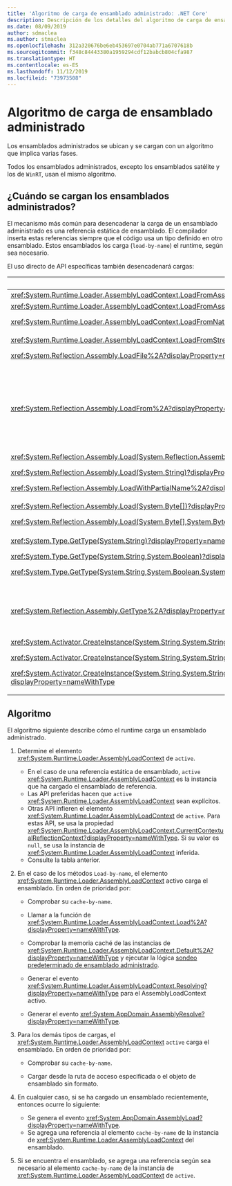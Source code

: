```yaml
---
title: 'Algoritmo de carga de ensamblado administrado: .NET Core'
description: Descripción de los detalles del algoritmo de carga de ensamblado administrado en .NET Core
ms.date: 08/09/2019
author: sdmaclea
ms.author: stmaclea
ms.openlocfilehash: 312a320676be6eb453697e0704ab771a6707618b
ms.sourcegitcommit: f348c84443380a1959294cdf12babcb804cfa987
ms.translationtype: HT
ms.contentlocale: es-ES
ms.lasthandoff: 11/12/2019
ms.locfileid: "73973508"
---
```

# <a name="managed-assembly-loading-algorithm"></a>Algoritmo de carga de ensamblado administrado

Los ensamblados administrados se ubican y se cargan con un algoritmo que implica varias fases.

Todos los ensamblados administrados, excepto los ensamblados satélite y los de `WinRT`, usan el mismo algoritmo.

## <a name="when-are-managed-assemblies-loaded"></a>¿Cuándo se cargan los ensamblados administrados?

El mecanismo más común para desencadenar la carga de un ensamblado administrado es una referencia estática de ensamblado. El compilador inserta estas referencias siempre que el código usa un tipo definido en otro ensamblado. Estos ensamblados los carga (`load-by-name`) el runtime, según sea necesario.

El uso directo de API específicas también desencadenará cargas:

|API  |DESCRIPCIÓN  |`Active`<xref:System.Runtime.Loader.AssemblyLoadContext> |
|---------|---------|---------|
|<xref:System.Runtime.Loader.AssemblyLoadContext.LoadFromAssemblyName%2A?displayProperty=nameWithType>|`Load-by-name`|La instancia de [this](../../csharp/language-reference/keywords/this.md).|
|<xref:System.Runtime.Loader.AssemblyLoadContext.LoadFromAssemblyPath%2A?displayProperty=nameWithType><p><xref:System.Runtime.Loader.AssemblyLoadContext.LoadFromNativeImagePath%2A?displayProperty=nameWithType>|Cargue desde la ruta de acceso.|La instancia de [this](../../csharp/language-reference/keywords/this.md).|
<xref:System.Runtime.Loader.AssemblyLoadContext.LoadFromStream%2A?displayProperty=nameWithType>|Cargue desde el objeto.|La instancia de [this](../../csharp/language-reference/keywords/this.md).|
|<xref:System.Reflection.Assembly.LoadFile%2A?displayProperty=nameWithType>|Cargue desde la ruta de acceso en una nueva instancia de <xref:System.Runtime.Loader.AssemblyLoadContext>.|La nueva instancia de <xref:System.Runtime.Loader.AssemblyLoadContext>.|
<xref:System.Reflection.Assembly.LoadFrom%2A?displayProperty=nameWithType>|Cargue desde la ruta de acceso en la instancia de <xref:System.Runtime.Loader.AssemblyLoadContext.Default%2A?displayProperty=nameWithType>.<p>Agregue un controlador <xref:System.Runtime.Loader.AssemblyLoadContext.Resolving> a <xref:System.Runtime.Loader.AssemblyLoadContext.Default%2A?displayProperty=nameWithType>. El controlador cargará las dependencias del ensamblado desde su directorio.|Instancia de <xref:System.Runtime.Loader.AssemblyLoadContext.Default%2A?displayProperty=nameWithType>.|
|<xref:System.Reflection.Assembly.Load(System.Reflection.AssemblyName)?displayProperty=nameWithType><p><xref:System.Reflection.Assembly.Load(System.String)?displayProperty=nameWithType><p><xref:System.Reflection.Assembly.LoadWithPartialName%2A?displayProperty=nameWithType>|`Load-by-name`.|Se infiere del autor de la llamada.<p>Prefiere los métodos <xref:System.Runtime.Loader.AssemblyLoadContext>.|
|<xref:System.Reflection.Assembly.Load(System.Byte[])?displayProperty=nameWithType><p><xref:System.Reflection.Assembly.Load(System.Byte[],System.Byte[])?displayProperty=nameWithType>|Cargue desde el objeto en una nueva instancia de <xref:System.Runtime.Loader.AssemblyLoadContext>.|La nueva instancia de <xref:System.Runtime.Loader.AssemblyLoadContext>.|
<xref:System.Type.GetType(System.String)?displayProperty=nameWithType><p><xref:System.Type.GetType(System.String,System.Boolean)?displayProperty=nameWithType><p><xref:System.Type.GetType(System.String,System.Boolean,System.Boolean)?displayProperty=nameWithType>|`Load-by-name`.|Se infiere del autor de la llamada.<p>Prefiere los métodos <xref:System.Type.GetType%2A?displayProperty=nameWithType> con un argumento `assemblyResolver`.|
<xref:System.Reflection.Assembly.GetType%2A?displayProperty=nameWithType>|Si el tipo `name` describe un tipo genérico calificado con el ensamblado, desencadene un elemento `Load-by-name`.|Se infiere del autor de la llamada.<p>Prefiere <xref:System.Type.GetType%2A?displayProperty=nameWithType> al utilizar nombres de tipo calificados con el ensamblado.|
<xref:System.Activator.CreateInstance(System.String,System.String)?displayProperty=nameWithType><p><xref:System.Activator.CreateInstance(System.String,System.String,System.Object[])?displayProperty=nameWithType><p><xref:System.Activator.CreateInstance(System.String,System.String,System.Boolean,System.Reflection.BindingFlags,System.Reflection.Binder,System.Object[],System.Globalization.CultureInfo,System.Object[])?displayProperty=nameWithType>|`Load-by-name`.|Se infiere del autor de la llamada.<p>Prefiere los métodos <xref:System.Activator.CreateInstance%2A?displayProperty=nameWithType> que toman un argumento <xref:System.Type>.|

## <a name="algorithm"></a>Algoritmo

El algoritmo siguiente describe cómo el runtime carga un ensamblado administrado.

1. Determine el elemento <xref:System.Runtime.Loader.AssemblyLoadContext> de `active`.

    - En el caso de una referencia estática de ensamblado, `active` <xref:System.Runtime.Loader.AssemblyLoadContext> es la instancia que ha cargado el ensamblado de referencia.
    - Las API preferidas hacen que `active` <xref:System.Runtime.Loader.AssemblyLoadContext> sean explícitos.
    - Otras API infieren el elemento <xref:System.Runtime.Loader.AssemblyLoadContext> de `active`. Para estas API, se usa la propiedad <xref:System.Runtime.Loader.AssemblyLoadContext.CurrentContextualReflectionContext?displayProperty=nameWithType>. Si su valor es `null`, se usa la instancia de <xref:System.Runtime.Loader.AssemblyLoadContext> inferida.
    - Consulte la tabla anterior.

2. En el caso de los métodos `Load-by-name`, el elemento <xref:System.Runtime.Loader.AssemblyLoadContext> activo carga el ensamblado. En orden de prioridad por:
    - Comprobar su `cache-by-name`.

    - Llamar a la función de <xref:System.Runtime.Loader.AssemblyLoadContext.Load%2A?displayProperty=nameWithType>.

    - Comprobar la memoria caché de las instancias de <xref:System.Runtime.Loader.AssemblyLoadContext.Default%2A?displayProperty=nameWithType> y ejecutar la lógica [sondeo predeterminado de ensamblado administrado](default-probing.md#managed-assembly-default-probing).

    - Generar el evento <xref:System.Runtime.Loader.AssemblyLoadContext.Resolving?displayProperty=nameWithType> para el AssemblyLoadContext activo.

    - Generar el evento <xref:System.AppDomain.AssemblyResolve?displayProperty=nameWithType>.

3. Para los demás tipos de cargas, el <xref:System.Runtime.Loader.AssemblyLoadContext> `active` carga el ensamblado. En orden de prioridad por:
    - Comprobar su `cache-by-name`.

    - Cargar desde la ruta de acceso especificada o el objeto de ensamblado sin formato.

4. En cualquier caso, si se ha cargado un ensamblado recientemente, entonces ocurre lo siguiente:
   - Se genera el evento <xref:System.AppDomain.AssemblyLoad?displayProperty=nameWithType>.
   - Se agrega una referencia al elemento `cache-by-name` de la instancia de <xref:System.Runtime.Loader.AssemblyLoadContext> del ensamblado.

5. Si se encuentra el ensamblado, se agrega una referencia según sea necesario al elemento `cache-by-name` de la instancia de <xref:System.Runtime.Loader.AssemblyLoadContext> de `active`.
